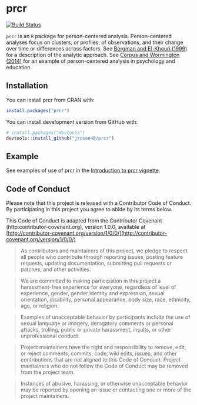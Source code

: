# prcr

[![Build Status](https://travis-ci.org/jrosen48/prcr.svg?branch=master)](https://travis-ci.org/jrosen48/prcr)

`prcr` is an `R` package for person-centered analysis. Person-centered analyses focus on clusters, or profiles, of observations, and their change over time or differences across factors. See [Bergman and El-Khouri (1999)](http://onlinelibrary.wiley.com/doi/10.1002/(SICI)1521-4036(199910)41:6%3C753::AID-BIMJ753%3E3.0.CO;2-K/abstract) for a description of the analytic approach. See [Corpus and Wormington (2014)](http://www.tandfonline.com/doi/abs/10.1080/00220973.2013.876225) for an example of person-centered analysis in psychology and education.

## Installation

You can install prcr from CRAN with:

``` r
install.packages("prcr")
```

You can install development version from GitHub with:

``` r
# install.packages("devtools")
devtools::install_github("jrosen48/prcr")
```

## Example

See examples of use of prcr in the [Introduction to prcr vignette](https://jrosen48.github.io/prcr/articles/introduction_to_prcr.html).

## Code of Conduct

Please note that this project is released with a Contributor Code of Conduct. By participating in this project you agree to abide by its terms below.

This Code of Conduct is adapted from the Contributor Covenant (http:contributor-covenant.org), version 1.0.0, available at [http://contributor-covenant.org/version/1/0/0/](http://contributor-covenant.org/version/1/0/0/)

> As contributors and maintainers of this project, we pledge to respect all people who contribute through reporting issues, posting feature requests, updating documentation, submitting pull requests or patches, and other activities.

> We are committed to making participation in this project a harassment-free experience for everyone, regardless of level of experience, gender, gender identity and expression, sexual orientation, disability, personal appearance, body size, race, ethnicity, age, or religion.

> Examples of unacceptable behavior by participants include the use of sexual language or imagery, derogatory comments or personal attacks, trolling, public or private harassment, insults, or other unprofessional conduct.

> Project maintainers have the right and responsibility to remove, edit, or reject comments, commits, code, wiki edits, issues, and other contributions that are not aligned to this Code of Conduct. Project maintainers who do not follow the Code of Conduct may be removed from the project team.

> Instances of abusive, harassing, or otherwise unacceptable behavior may be reported by opening an issue or contacting one or more of the project maintainers.
